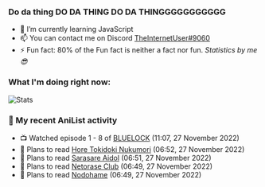 ### Do da thing DO DA THING DO DA THINGGGGGGGGGGG

<!-- **TheInternetUser0/TheInternetUser0** is a ✨ _special_ ✨ repository because its `README.md` (this file) appears on your GitHub profile. -->


- 🌱 I’m currently learning JavaScript
- 📫 You can contact me on Discord [TheInternetUser#9060](https://discord.com/users/534117072796385300)
- ⚡ Fun fact: 80% of the Fun fact is neither a fact nor fun. _Statistics by me 😎_

### What I'm doing right now:
![Stats](https://discord.c99.nl/widget/theme-3/534117072796385300.png)

### 🌸 My recent AniList activity

<!-- ANILIST_ACTIVITY:start -->

-   📺 Watched episode 1 - 8 of [BLUELOCK](https://anilist.co/anime/137822) (11:07, 27 November 2022)
-   📖 Plans to read [Hore Tokidoki Nukumori](https://anilist.co/manga/97430) (06:52, 27 November 2022)
-   📖 Plans to read [Sarasare Aidol](https://anilist.co/manga/122951) (06:51, 27 November 2022)
-   📖 Plans to read [Netorase Club](https://anilist.co/manga/153961) (06:49, 27 November 2022)
-   📖 Plans to read [Nodohame](https://anilist.co/manga/131211) (06:49, 27 November 2022)

<!-- ANILIST_ACTIVITY:end -->
